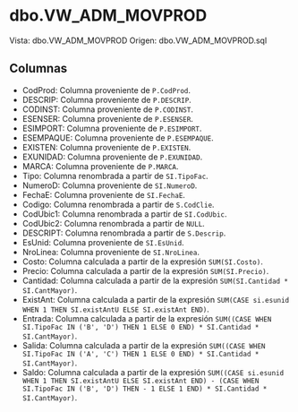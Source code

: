 # dbo.VW_ADM_MOVPROD

Vista: dbo.VW_ADM_MOVPROD
Origen: dbo.VW_ADM_MOVPROD.sql

## Columnas

- CodProd: Columna proveniente de `P.CodProd`.
- DESCRIP: Columna proveniente de `P.DESCRIP`.
- CODINST: Columna proveniente de `P.CODINST`.
- ESENSER: Columna proveniente de `P.ESENSER`.
- ESIMPORT: Columna proveniente de `P.ESIMPORT`.
- ESEMPAQUE: Columna proveniente de `P.ESEMPAQUE`.
- EXISTEN: Columna proveniente de `P.EXISTEN`.
- EXUNIDAD: Columna proveniente de `P.EXUNIDAD`.
- MARCA: Columna proveniente de `P.MARCA`.
- Tipo: Columna renombrada a partir de `SI.TipoFac`.
- NumeroD: Columna proveniente de `SI.NumeroD`.
- FechaE: Columna proveniente de `SI.FechaE`.
- Codigo: Columna renombrada a partir de `S.CodClie`.
- CodUbic1: Columna renombrada a partir de `SI.CodUbic`.
- CodUbic2: Columna renombrada a partir de `NULL`.
- DESCRIPT: Columna renombrada a partir de `S.Descrip`.
- EsUnid: Columna proveniente de `SI.EsUnid`.
- NroLinea: Columna proveniente de `SI.NroLinea`.
- Costo: Columna calculada a partir de la expresión `SUM(SI.Costo)`.
- Precio: Columna calculada a partir de la expresión `SUM(SI.Precio)`.
- Cantidad: Columna calculada a partir de la expresión `SUM(SI.Cantidad * SI.CantMayor)`.
- ExistAnt: Columna calculada a partir de la expresión `SUM(CASE si.esunid WHEN 1 THEN SI.existAntU ELSE SI.existAnt END)`.
- Entrada: Columna calculada a partir de la expresión `SUM((CASE WHEN SI.TipoFac IN ('B', 'D') THEN 1 ELSE 0 END) * SI.Cantidad * SI.CantMayor)`.
- Salida: Columna calculada a partir de la expresión `SUM((CASE WHEN SI.TipoFac IN ('A', 'C') THEN 1 ELSE 0 END) * SI.Cantidad * SI.CantMayor)`.
- Saldo: Columna calculada a partir de la expresión `SUM((CASE si.esunid WHEN 1 THEN SI.existAntU ELSE SI.existAnt END) - (CASE WHEN SI.TipoFac IN ('B', 'D') THEN - 1 ELSE 1 END) * SI.Cantidad * SI.CantMayor)`.

